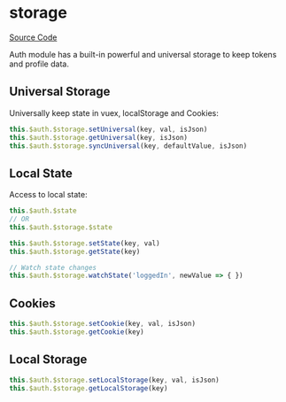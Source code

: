 # storage

[Source Code](https://github.com/nuxt-community/auth-module/blob/dev/lib/core/storage.js)

Auth module has a built-in powerful and universal storage to keep tokens and profile data.

## Universal Storage

Universally keep state in vuex, localStorage and Cookies:

```js
this.$auth.$storage.setUniversal(key, val, isJson)
this.$auth.$storage.getUniversal(key, isJson)
this.$auth.$storage.syncUniversal(key, defaultValue, isJson)
```

## Local State

Access to local state:

```js
this.$auth.$state
// OR
this.$auth.$storage.$state
```

```js
this.$auth.$storage.setState(key, val)
this.$auth.$storage.getState(key)

// Watch state changes
this.$auth.$storage.watchState('loggedIn', newValue => { })
```

## Cookies

```js
this.$auth.$storage.setCookie(key, val, isJson)
this.$auth.$storage.getCookie(key)
```

## Local Storage

```js
this.$auth.$storage.setLocalStorage(key, val, isJson)
this.$auth.$storage.getLocalStorage(key)
```
